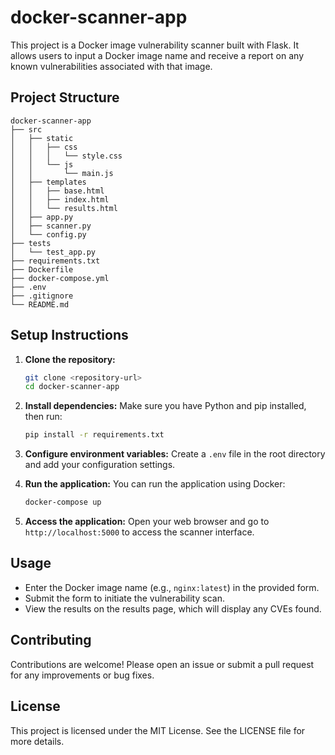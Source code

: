 # docker-scanner-app

This project is a Docker image vulnerability scanner built with Flask. It allows users to input a Docker image name and receive a report on any known vulnerabilities associated with that image.

## Project Structure

```
docker-scanner-app
├── src
│   ├── static
│   │   ├── css
│   │   │   └── style.css
│   │   └── js
│   │       └── main.js
│   ├── templates
│   │   ├── base.html
│   │   ├── index.html
│   │   └── results.html
│   ├── app.py
│   ├── scanner.py
│   └── config.py
├── tests
│   └── test_app.py
├── requirements.txt
├── Dockerfile
├── docker-compose.yml
├── .env
├── .gitignore
└── README.md
```

## Setup Instructions

1. **Clone the repository:**
   ```bash
   git clone <repository-url>
   cd docker-scanner-app
   ```

2. **Install dependencies:**
   Make sure you have Python and pip installed, then run:
   ```bash
   pip install -r requirements.txt
   ```

3. **Configure environment variables:**
   Create a `.env` file in the root directory and add your configuration settings.

4. **Run the application:**
   You can run the application using Docker:
   ```bash
   docker-compose up
   ```

5. **Access the application:**
   Open your web browser and go to `http://localhost:5000` to access the scanner interface.

## Usage

- Enter the Docker image name (e.g., `nginx:latest`) in the provided form.
- Submit the form to initiate the vulnerability scan.
- View the results on the results page, which will display any CVEs found.

## Contributing

Contributions are welcome! Please open an issue or submit a pull request for any improvements or bug fixes.

## License

This project is licensed under the MIT License. See the LICENSE file for more details.